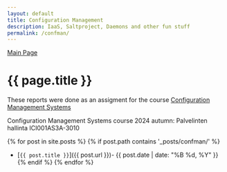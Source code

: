 ```yaml
---
layout: default
title: Configuration Management
description: IaaS, Saltproject, Daemons and other fun stuff
permalink: /confman/
---
```


<a href="/">Main Page</a>

# {{ page.title }}

These reports were done as an assigment for the course [Configuration Management Systems](https://terokarvinen.com/2024/palvelinten-hallinta-2024p2/)

Configuration Management Systems course 2024 autumn: Palvelinten hallinta ICI001AS3A-3010

{% for post in site.posts %}
{% if post.path contains '_posts/confman/' %}
- [`{{ post.title }}`]({{ post.url }})- {{ post.date | date: "%B %d, %Y" }} 
{% endif %}
{% endfor %}